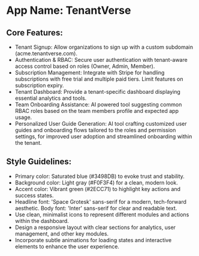 # **App Name**: TenantVerse

## Core Features:

- Tenant Signup: Allow organizations to sign up with a custom subdomain (acme.tenantverse.com).
- Authentication & RBAC: Secure user authentication with tenant-aware access control based on roles (Owner, Admin, Member).
- Subscription Management: Integrate with Stripe for handling subscriptions with free trial and multiple paid tiers. Limit features on subscription expiry.
- Tenant Dashboard: Provide a tenant-specific dashboard displaying essential analytics and tools.
- Team Onboarding Assistance: AI powered tool suggesting common RBAC roles based on the team members profile and expected app usage.
- Personalized User Guide Generation: AI tool crafting customized user guides and onboarding flows tailored to the roles and permission settings, for improved user adoption and streamlined onboarding within the tenant.

## Style Guidelines:

- Primary color: Saturated blue (#3498DB) to evoke trust and stability.
- Background color: Light gray (#F0F3F4) for a clean, modern look.
- Accent color: Vibrant green (#2ECC71) to highlight key actions and success states.
- Headline font: 'Space Grotesk' sans-serif for a modern, tech-forward aesthetic. Body font: 'Inter' sans-serif for clear and readable text.
- Use clean, minimalist icons to represent different modules and actions within the dashboard.
- Design a responsive layout with clear sections for analytics, user management, and other key modules.
- Incorporate subtle animations for loading states and interactive elements to enhance the user experience.